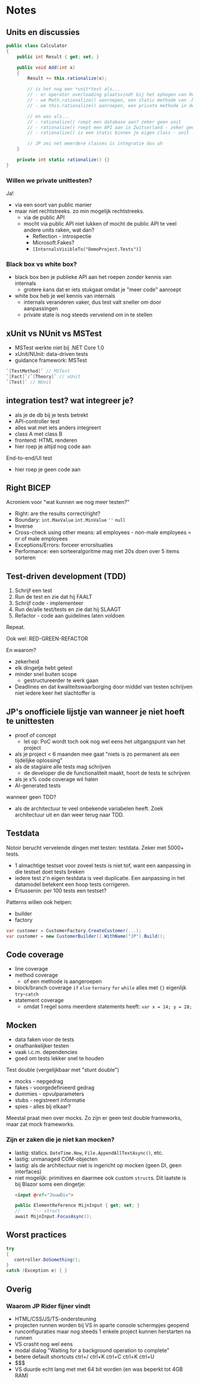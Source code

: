 # Notes

## Units en discussies

```cs
public class Calculator
{
    public int Result { get; set; }

    public void Add(int x)
    {
        Result += this.rationalize(x);

        // is het nog een *unit*test als...
        // - er operator overloading plaatsvindt bij het ophogen van Result?
        // - we Math.rationalize() aanroepen, een static methode van .NET?
        // - we this.rationalize() aanroepen, een private methode in deze class? 

        // en was als...
        // - rationalize() roept een database aan? zeker geen unit
        // - rationalize() roept een API aan in Zwitserland - zeker geen unit
        // - rationalize() is een static binnen je eigen class - unit

        // JP zei net meerdere classes is integratie dus uh
    }

    private int static rationalize() {}
}
```

### Willen we private unittesten?

Ja!

- via een soort van public manier
- maar niet rechtstreeks. zo min mogelijk rechtstreeks.
  - via de public API
  - mocht via public API niet lukken of mocht de public API te veel andere units raken, wat dan?
    - Reflection - introspectie 
    - Microsoft.Fakes?
    - `[InternalsVisibleTo("DemoProject.Tests")]`

### Black box vs white box?

- black box ben je publieke API aan het roepen zonder kennis van internals
  - grotere kans dat er iets stukgaat omdat je "meer code" aanroept
- white box heb je wel kennis van internals
  - internals veranderen vaker, dus test valt sneller om door aanpassingen
  - private state is nog steeds vervelend om in te stellen

## xUnit vs NUnit vs MSTest

- MSTest werkte niet bij .NET Core 1.0
- xUnit/NUnit: data-driven tests
- guidance framework: MSTest

```cs
`[TestMethod]` // MSTest
`[Fact]`/`[Theory]` // xUnit
`[Test]` // NUnit
```

## integration test? wat integreer je?

- als je de db bij je tests betrekt
- API-controller test
- alles wat met iets anders integreert
- class A met class B
- frontend: HTML renderen
- hier roep je altijd nog code aan

End-to-end/UI test
- hier roep je geen code aan

## Right BICEP

Acroniem voor "wat kunnen we nog meer testen?"

- Right: are the results correct/right?
- Boundary: `int.MaxValue` `int.MinValue` `''` `null`
- Inverse
- Cross-check using other means: all employees - non-male employees = nr of male employees
- Exceptions/Errors: forceer errorsituaties
- Performance: een sorteeralgoritme mag niet 20s doen over 5 items sorteren

## Test-driven development (TDD)

1. Schrijf een test
2. Run de test en zie dat hij FAALT
3. Schrijf code - implementeer
4. Run de/alle test/tests en zie dat hij SLAAGT
5. Refactor - code aan guidelines laten voldoen

Repeat.

Ook wel: RED-GREEN-REFACTOR

En waarom?
- zekerheid
- elk dingetje hebt getest
- minder snel buiten scope
  - gestructureerder te werk gaan
- Deadlines en dat kwaliteitswaarborging door middel van testen schrijven niet iedere keer het slachtoffer is

## JP's onofficiele lijstje van wanneer je niet hoeft te unittesten

- proof of concept
  - let op: PoC wordt toch ook nog wel eens het uitgangspunt van het project
- als je project < 6 maanden mee gaat
   "niets is zo permanent als een tijdelijke oplossing"
- als de stagiaire alle tests mag schrijven
  - de developer die de functionaliteit maakt, hoort de tests te schrijven
- als je x% code coverage wil halen
- AI-generated tests

wanneer geen TDD?
- als de architectuur te veel onbekende variabelen heeft. Zoek architectuur uit en dan weer terug naar TDD.


## Testdata

Notoir berucht vervelende dingen met testen: testdata. Zeker met 5000+ tests.

- 1 almachtige testset voor zoveel tests is niet tof, want een aanpassing in die testset doet tests breken
- iedere test z'n eigen testdata is veel duplicatie. Een aanpassing in het datamodel betekent een hoop tests corrigeren.
- Ertussenin: per 100 tests een testset?

Patterns willen ook helpen:
- builder
- factory

```cs
var customer = CustomerFactory.CreateCustomer(...);
var customer = new CustomerBuilder().WithName("JP").Build();
```

## Code coverage

- line coverage
- method coverage
  - of een methode is aangeroepen
- block/branch coverage
  `if` `else` `ternary` `for` `while` alles met `{}` eigenlijk `try`-`catch`
- statement coverage
  - omdat 1 regel soms meerdere statements heeft: `var x = 14; y = 28;`

## Mocken

- data faken voor de tests
- onafhankelijker testen
- vaak i.c.m. dependencies
- goed om tests lekker snel te houden

Test double (vergelijkbaar met "stunt double")
- mocks - nepgedrag
- fakes - voorgedefinieerd gedrag
- dummies - opvulparameters
- stubs - registreert informatie
- spies - alles bij elkaar?

Meestal praat men over mocks. Zo zijn er geen test double frameworks, maar zat mock frameworks.

### Zijn er zaken die je niet kan mocken?

- lastig: statics. `DateTime.Now`, `File.AppendAllTextAsync()`, etc.
- lastig: unmanaged  COM-objecten
- lastig: als de architectuur niet is ingericht op mocken (geen DI, geen interfaces)
- niet mogelijk: primitives en daarmee ook custom `struct`s. Dit laatste is bij Blazor soms een dingetje:
  ```html
  <input @ref="JouwDiv">
  ```
  ```cs
  public ElementReference MijnInput { get; set; }
  //     ^-- struct
  await MijnInput.FocusAsync();
  ```

## Worst practices

```cs
try
{
   controller.DoSomething();
}
catch (Exception e) { }
```

## Overig

### Waarom JP Rider fijner vindt

- HTML/CSS/JS/TS-ondersteuning
- projecten runnen worden bij VS in aparte console schermpjes geopend
- runconfiguraties maar nog steeds 1 enkele project kunnen herstarten na runnen
- VS crasht nog wel eens
- modal dialog "Waiting for a background operation to complete"
- betere default shortcuts ctrl+/ ctrl+K ctrl+C ctrl+K ctrl+U
- $$$
- VS duurde echt lang met met 64 bit worden (en was beperkt tot 4GB RAM)

